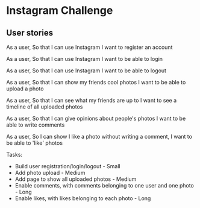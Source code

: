 Instagram Challenge
===================

## User stories

As a user,
So that I can use Instagram
I want to register an account

As a user,
So that I can use Instagram
I want to be able to login

As a user,
So that I can use Instagram
I want to be able to logout

As a user,
So that I can show my friends cool photos
I want to be able to upload a photo

As a user,
So that I can see what my friends are up to
I want to see a timeline of all uploaded photos

As a user,
So that I can give opinions about people's photos
I want to be able to write comments

As a user,
So I can show I like a photo without writing a comment,
I want to be able to 'like' photos

Tasks:

* Build user registration/login/logout - Small
* Add photo upload - Medium
* Add page to show all uploaded photos - Medium
* Enable comments, with comments belonging to one user and one photo - Long
* Enable likes, with likes belonging to each photo - Long
